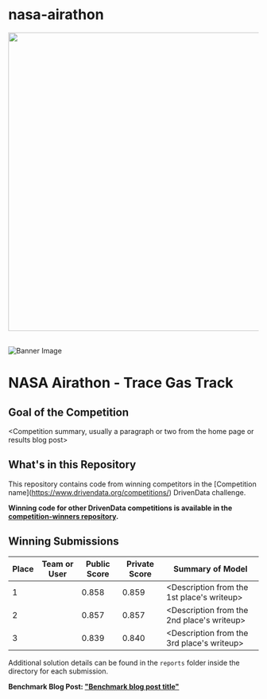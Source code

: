 # nasa-airathon

[<img src='https://s3.amazonaws.com/drivendata-public-assets/logo-white-blue.png' width='600'>](https://www.drivendata.org/)
<br><br>

![Banner Image](https://s3.amazonaws.com/drivendata-public-assets/opendri_mon_labeled.jpg)

# NASA Airathon - Trace Gas Track

## Goal of the Competition
<Competition summary, usually a paragraph or two from the home page or results blog post>

## What's in this Repository

This repository contains code from winning competitors in the [Competition name](https://www.drivendata.org/competitions/<Link to competition landing page>) DrivenData challenge.

**Winning code for other DrivenData competitions is available in the [competition-winners repository](https://github.com/drivendataorg/competition-winners).**

## Winning Submissions

Place |Team or User | Public Score | Private Score | Summary of Model
--- | --- | ---   | ---   | ---
1   |     | 0.858 | 0.859 | <Description from the 1st place's writeup>
2   |     | 0.857 | 0.857 | <Description from the 2nd place's writeup>
3   |     | 0.839 | 0.840 | <Description from the 3rd place's writeup>

Additional solution details can be found in the `reports` folder inside the directory for each submission.

**Benchmark Blog Post: ["Benchmark blog post title"](<Link to benchmark blogpost>)**
